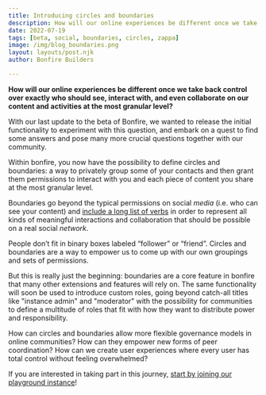 ```yaml
---
title: Introducing circles and boundaries
description: How will our online experiences be different once we take back control over exactly who should see, interact with, and even collaborate on our content and activities at the most granular level? 
date: 2022-07-19
tags: [beta, social, boundaries, circles, zappa]
image: /img/blog_boundaries.png
layout: layouts/post.njk
author: Bonfire Builders

---
```


**How will our online experiences be different once we take back control over exactly who should see, interact with, and even collaborate on our content and activities at the most granular level?**

With our last update to the beta of Bonfire, we wanted to release the initial functionality to experiment with this question, and embark on a quest to find some answers and pose many more crucial questions together with our community. 

Within bonfire, you now have the possibility to define circles and boundaries: a way to privately group some of your contacts and then grant them permissions to interact with you and each piece of content you share at the most granular level.

Boundaries go beyond the typical permissions on social *media* (i.e. who can see your content) and [include a long list of verbs](https://github.com/bonfire-networks/bonfire-app/issues/406) in order to represent all kinds of meaningful interactions and collaboration that should be possible on a real social *network*. 

People don’t fit in binary boxes labeled “follower” or “friend”. Circles and boundaries are a way to empower us to come up with our own groupings and sets of permissions. 

But this is really just the beginning: boundaries are a core feature in bonfire that many other extensions and features will rely on. The same functionality will soon be used to introduce custom roles, going beyond catch-all titles like "instance admin" and "moderator" with the possibility for communities to define a multitude of roles that fit with how they want to distribute power and responsibility. 

How can circles and boundaries allow more flexible governance models in online communities? How can they empower new forms of peer coordination? How can we create user experiences where every user has total control without feeling overwhelmed? 

If you are interested in taking part in this journey, [start by joining our playground instance](https://playground.bonfire.cafe/)! 